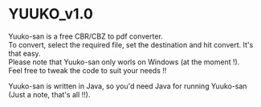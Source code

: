 # YUUKO_v1.0

  Yuuko-san is a free CBR/CBZ to pdf converter.
  <br />To convert, select the required file, set the destination and hit convert. It's that easy.
  <br />Please note that Yuuko-san only worls on Windows (at the moment !).
  <br />Feel free to tweak the code to suit your needs !!
  
Yuuko-san is written in Java, so you'd need Java for running Yuuko-san (Just a note, that's all !!).
